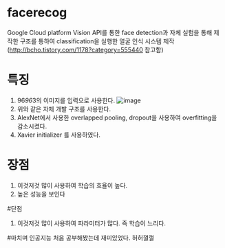 # facerecog

  Google Cloud platform Vision API를 통한 face detection과 자체 실험을 통해 제작한 구조를 통하여 classification을 실행한 얼굴 인식 시스템 제작
  (http://bcho.tistory.com/1178?category=555440 참고함)
  
# 특징
  1. 96*96*3의 이미지를 입력으로 사용한다.
  ![image](https://user-images.githubusercontent.com/33644885/103069846-998e0600-4603-11eb-9448-8cf0851129ed.png)
  2. 위와 같은 자체 개발 구조를 사용한다.
  3. AlexNet에서 사용한 overlapped pooling, dropout을 사용하여 overfitting을 감소시켰다.
  4. Xavier initializer 를 사용하였다.
  
  
# 장점
  1. 이것저것 많이 사용하여 학습의 효율이 높다. 
  2. 높은 성능을 보인다

#단점
  1. 이것저것 많이 사용하여 파라미터가 많다. 즉 학습이 느리다.
  
  
#마치며
  인공지능 처음 공부해봤는데 재미있었다. 허허껄껄
